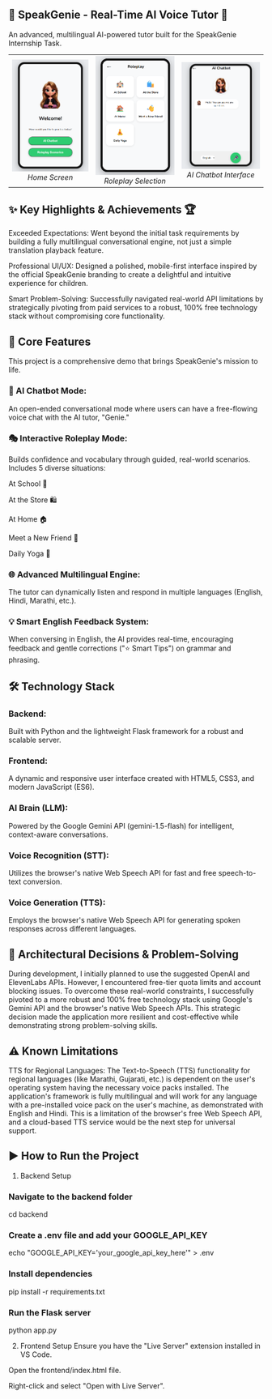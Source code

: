 ## 🚀 SpeakGenie - Real-Time AI Voice Tutor 🚀
An advanced, multilingual AI-powered tutor built for the SpeakGenie Internship Task.

<!-- This table will display your screenshots side-by-side -->

<table>
<tr>
<td align="center">
<img src="https://github.com/Harshikashar/SpeakGenie-Internship-Task/blob/main/docs/HomeScreen.png?raw=true" alt="Home Screen" width="200"/>
<br />
<em>Home Screen</em>
</td>
<td align="center">
<img src="https://github.com/Harshikashar/SpeakGenie-Internship-Task/blob/main/docs/RoleplayScreen.png?raw=true" alt="Roleplay Screen" width="200"/>
<br />
<em>Roleplay Selection</em>
</td>
<td align="center">
<img src="https://github.com/Harshikashar/SpeakGenie-Internship-Task/blob/main/docs/ChatbotScreen.png?raw=true" alt="Chatbot Screen" width="200"/>
<br />
<em>AI Chatbot Interface</em>
</td>
</tr>
</table>

## ✨ Key Highlights & Achievements 🏆
Exceeded Expectations: Went beyond the initial task requirements by building a fully multilingual conversational engine, not just a simple translation playback feature.

Professional UI/UX: Designed a polished, mobile-first interface inspired by the official SpeakGenie branding to create a delightful and intuitive experience for children.

Smart Problem-Solving: Successfully navigated real-world API limitations by strategically pivoting from paid services to a robust, 100% free technology stack without compromising core functionality.

## 🌟 Core Features
This project is a comprehensive demo that brings SpeakGenie's mission to life.

### 🤖 AI Chatbot Mode:
An open-ended conversational mode where users can have a free-flowing voice chat with the AI tutor, "Genie."

### 🎭 Interactive Roleplay Mode:
Builds confidence and vocabulary through guided, real-world scenarios. Includes 5 diverse situations:

At School 🏫

At the Store 🛍️

At Home 🏠

Meet a New Friend 👋

Daily Yoga 🧘

### 🌐 Advanced Multilingual Engine:
The tutor can dynamically listen and respond in multiple languages (English, Hindi, Marathi, etc.).

### 💡 Smart English Feedback System:
When conversing in English, the AI provides real-time, encouraging feedback and gentle corrections ("⭐ Smart Tips") on grammar and phrasing.

## 🛠️ Technology Stack
### Backend: 
Built with Python and the lightweight Flask framework for a robust and scalable server.

### Frontend: 
A dynamic and responsive user interface created with HTML5, CSS3, and modern JavaScript (ES6).

### AI Brain (LLM):
Powered by the Google Gemini API (gemini-1.5-flash) for intelligent, context-aware conversations.

### Voice Recognition (STT): 
Utilizes the browser's native Web Speech API for fast and free speech-to-text conversion.

### Voice Generation (TTS):
Employs the browser's native Web Speech API for generating spoken responses across different languages.

## 🧠 Architectural Decisions & Problem-Solving
During development, I initially planned to use the suggested OpenAI and ElevenLabs APIs. However, I encountered free-tier quota limits and account blocking issues. To overcome these real-world constraints, I successfully pivoted to a more robust and 100% free technology stack using Google's Gemini API and the browser's native Web Speech APIs. This strategic decision made the application more resilient and cost-effective while demonstrating strong problem-solving skills.

## ⚠️ Known Limitations
TTS for Regional Languages: The Text-to-Speech (TTS) functionality for regional languages (like Marathi, Gujarati, etc.) is dependent on the user's operating system having the necessary voice packs installed. The application's framework is fully multilingual and will work for any language with a pre-installed voice pack on the user's machine, as demonstrated with English and Hindi. This is a limitation of the browser's free Web Speech API, and a cloud-based TTS service would be the next step for universal support.

## ▶️ How to Run the Project
1. Backend Setup
### Navigate to the backend folder
cd backend

### Create a .env file and add your GOOGLE_API_KEY
echo "GOOGLE_API_KEY='your_google_api_key_here'" > .env

### Install dependencies
pip install -r requirements.txt

### Run the Flask server
python app.py

2. Frontend Setup
Ensure you have the "Live Server" extension installed in VS Code.

Open the frontend/index.html file.

Right-click and select "Open with Live Server".